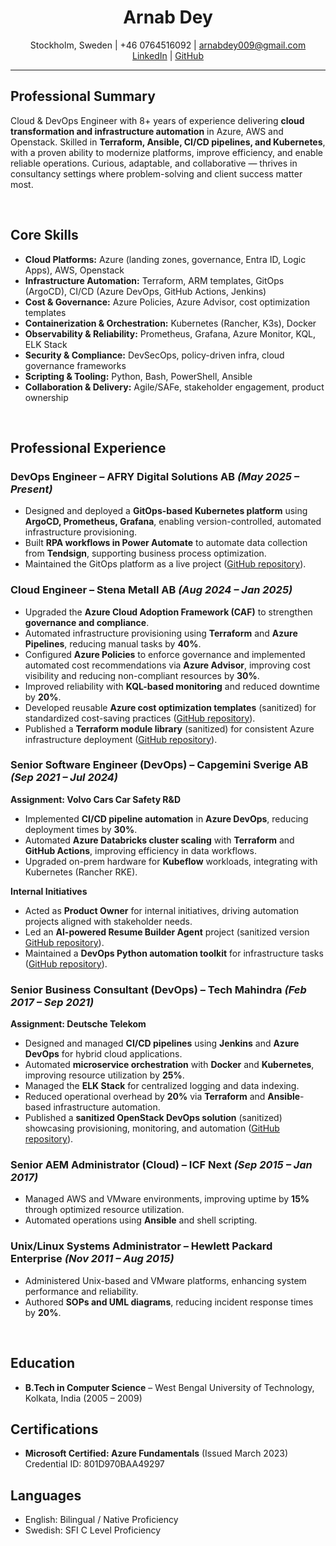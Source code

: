 <div align="center">
	<h1><b>Arnab Dey</b></h1>
	<p>
		Stockholm, Sweden | +46 0764516092 | <a href="mailto:arnabdey009@gmail.com">arnabdey009@gmail.com</a><br>
		<a href="https://www.linkedin.com/in/arnabdey73">LinkedIn</a> | <a href="https://github.com/arnabdey73">GitHub</a>
	</p>
</div>

---

## **Professional Summary**

Cloud & DevOps Engineer with 8+ years of experience delivering **cloud transformation and infrastructure automation** in Azure, AWS and Openstack. Skilled in **Terraform, Ansible, CI/CD pipelines, and Kubernetes**, with a proven ability to modernize platforms, improve efficiency, and enable reliable operations. Curious, adaptable, and collaborative — thrives in consultancy settings where problem-solving and client success matter most.

<!--
DevOps & Cloud Engineer passionate about **public-cloud transformation**, **cost-efficient infrastructure**, and driven by **technical excellence and curiosity**. Proven track in building scalable, secure, and governed platforms on Azure using Terraform and GitOps. Thrives in agile, learning-focused environments where technical trust and collaboration matter.
-->
<br>

## **Core Skills**

- **Cloud Platforms:** Azure (landing zones, governance, Entra ID, Logic Apps), AWS, Openstack  
- **Infrastructure Automation:** Terraform, ARM templates, GitOps (ArgoCD), CI/CD (Azure DevOps, GitHub Actions, Jenkins)  
- **Cost & Governance:** Azure Policies, Azure Advisor, cost optimization templates  
- **Containerization & Orchestration:** Kubernetes (Rancher, K3s), Docker  
- **Observability & Reliability:** Prometheus, Grafana, Azure Monitor, KQL, ELK Stack  
- **Security & Compliance:** DevSecOps, policy-driven infra, cloud governance frameworks  
- **Scripting & Tooling:** Python, Bash, PowerShell, Ansible  
- **Collaboration & Delivery:** Agile/SAFe, stakeholder engagement, product ownership  

<br>

## **Professional Experience**

### **DevOps Engineer – AFRY Digital Solutions AB** *(May 2025 – Present)*  

- Designed and deployed a **GitOps-based Kubernetes platform** using **ArgoCD, Prometheus, Grafana**, enabling version-controlled, automated infrastructure provisioning.  
- Built **RPA workflows in Power Automate** to automate data collection from **Tendsign**, supporting business process optimization.  
- Maintained the GitOps platform as a live project ([GitHub repository](https://github.com/arnabdey73/single-node-gitops)).



### **Cloud Engineer – Stena Metall AB** *(Aug 2024 – Jan 2025)*  

- Upgraded the **Azure Cloud Adoption Framework (CAF)** to strengthen **governance and compliance**.  
- Automated infrastructure provisioning using **Terraform** and **Azure Pipelines**, reducing manual tasks by **40%**.  
- Configured **Azure Policies** to enforce governance and implemented automated cost recommendations via **Azure Advisor**, improving cost visibility and reducing non-compliant resources by **30%**.  
- Improved reliability with **KQL-based monitoring** and reduced downtime by **20%**.  
- Developed reusable **Azure cost optimization templates** (sanitized) for standardized cost-saving practices ([GitHub repository](https://github.com/arnabdey73/azure-cost-optimizer)).  
- Published a **Terraform module library** (sanitized) for consistent Azure infrastructure deployment ([GitHub repository](https://github.com/arnabdey73/iac-module-library-azure)).


### **Senior Software Engineer (DevOps) – Capgemini Sverige AB** *(Sep 2021 – Jul 2024)*  

**Assignment: Volvo Cars Car Safety R&D**  
- Implemented **CI/CD pipeline automation** in **Azure DevOps**, reducing deployment times by **30%**.
- Automated **Azure Databricks cluster scaling** with **Terraform** and **GitHub Actions**, improving efficiency in data workflows.  
- Upgraded on-prem hardware for **Kubeflow** workloads, integrating with Kubernetes (Rancher RKE).  

**Internal Initiatives**  

- Acted as **Product Owner** for internal initiatives, driving automation projects aligned with stakeholder needs.  
- Led an **AI-powered Resume Builder Agent** project (sanitized version [GitHub repository](https://github.com/arnabdey73/resume-builder-agent)).  
- Maintained a **DevOps Python automation toolkit** for infrastructure tasks ([GitHub repository](https://github.com/arnabdey73/devops-python-automation-project)).


### **Senior Business Consultant (DevOps) – Tech Mahindra** *(Feb 2017 – Sep 2021)*  

**Assignment: Deutsche Telekom**  

- Designed and managed **CI/CD pipelines** using **Jenkins** and **Azure DevOps** for hybrid cloud applications.  
- Automated **microservice orchestration** with **Docker** and **Kubernetes**, improving resource utilization by **25%**.  
- Managed the **ELK Stack** for centralized logging and data indexing.  
- Reduced operational overhead by **20%** via **Terraform** and **Ansible**-based infrastructure automation.  
- Published a **sanitized OpenStack DevOps solution**  (sanitized) showcasing provisioning, monitoring, and automation ([GitHub repository](https://github.com/arnabdey73/openstack-devops-suite)).



### **Senior AEM Administrator (Cloud) – ICF Next** *(Sep 2015 – Jan 2017)*  

- Managed AWS and VMware environments, improving uptime by **15%** through optimized resource utilization.  
- Automated operations using **Ansible** and shell scripting.



### **Unix/Linux Systems Administrator – Hewlett Packard Enterprise** *(Nov 2011 – Aug 2015)*  

- Administered Unix-based and VMware platforms, enhancing system performance and reliability.  
- Authored **SOPs and UML diagrams**, reducing incident response times by **20%**.

<br>


## **Education**

- **B.Tech in Computer Science** – West Bengal University of Technology, Kolkata, India (2005 – 2009)  


## **Certifications**

- **Microsoft Certified: Azure Fundamentals** (Issued March 2023)  
Credential ID: 801D970BAA49297  



## **Languages**

- English: Bilingual / Native Proficiency  
- Swedish: SFI C Level Proficiency  
